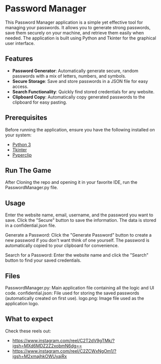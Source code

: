 # Password Manager

This Password Manager application is a simple yet effective tool for managing your passwords. 
It allows you to generate strong passwords, save them securely on your machine, and retrieve them easily when needed. 
The application is built using Python and Tkinter for the graphical user interface.

## Features

- **Password Generator**: Automatically generate secure, random passwords with a mix of letters, numbers, and symbols.
- **Secure Storage**: Save and store passwords in a JSON file for easy access.
- **Search Functionality**: Quickly find stored credentials for any website.
- **Clipboard Copy**: Automatically copy generated passwords to the clipboard for easy pasting.

## Prerequisites

Before running the application, ensure you have the following installed on your system:

- [Python 3](https://www.python.org/downloads/)
- [Tkinter](https://wiki.python.org/moin/TkInter)
- [Pyperclip](https://pypi.org/project/pyperclip/)

## Run The Game
After Cloning the repo and opening it in your favorite IDE, run the PasswordManager.py file.

## Usage
Enter the website name, email, username, and the password you want to save.
Click the "Secure" button to save the information. The data is stored in a confidential.json file.

Generate a Password:
Click the "Generate Password" button to create a new password if you don't want think of one yourself. 
The password is automatically copied to your clipboard for convenience.

Search for a Password:
Enter the website name and click the "Search" button to find your saved credentials.

## Files
PasswordManager.py: Main application file containing all the logic and UI code.
confidential.json: File used for storing the saved passwords (automatically created on first use).
logo.png: Image file used as the application logo.

## What to expect
Check these reels out: 
- https://www.instagram.com/reel/C2T2dV9gTMk/?igsh=MXd6MDZ2Z2xobmN6dg==
- https://www.instagram.com/reel/C2ZCWxNgOm1/?igsh=M2xmajhkOWUyajRx
  
